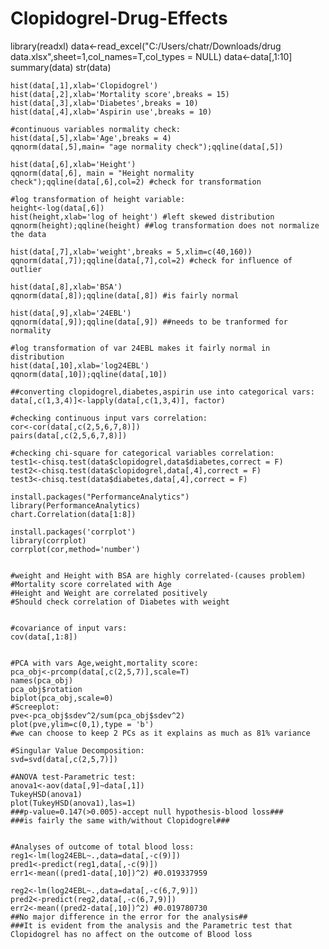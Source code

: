 # Clopidogrel-Drug-Effects
library(readxl)
	data<-read_excel("C:/Users/chatr/Downloads/drug data.xlsx",sheet=1,col_names=T,col_types = NULL)
	data<-data[,1:10]
	summary(data)
	str(data)
	
	hist(data[,1],xlab='Clopidogrel')
	hist(data[,2],xlab='Mortality score',breaks = 15)
	hist(data[,3],xlab='Diabetes',breaks = 10)
	hist(data[,4],xlab='Aspirin use',breaks = 10)
	
	#continuous variables normality check:
	hist(data[,5],xlab='Age',breaks = 4)
	qqnorm(data[,5],main= "age normality check");qqline(data[,5])
	
	hist(data[,6],xlab='Height') 
	qqnorm(data[,6], main = "Height normality check");qqline(data[,6],col=2) #check for transformation
	
	#log transformation of height variable:
	height<-log(data[,6])
	hist(height,xlab='log of height') #left skewed distribution
	qqnorm(height);qqline(height) ##log transformation does not normalize the data
	
	hist(data[,7],xlab='weight',breaks = 5,xlim=c(40,160)) 
	qqnorm(data[,7]);qqline(data[,7],col=2) #check for influence of outlier
	
	hist(data[,8],xlab='BSA') 
	qqnorm(data[,8]);qqline(data[,8]) #is fairly normal
	
	hist(data[,9],xlab='24EBL')
	qqnorm(data[,9]);qqline(data[,9]) ##needs to be tranformed for normality
	
	#log transformation of var 24EBL makes it fairly normal in distribution
	hist(data[,10],xlab='log24EBL')
	qqnorm(data[,10]);qqline(data[,10])  
	
	##converting clopidogrel,diabetes,aspirin use into categorical vars:
	data[,c(1,3,4)]<-lapply(data[,c(1,3,4)], factor)
	
	#checking continuous input vars correlation:
	cor<-cor(data[,c(2,5,6,7,8)])
	pairs(data[,c(2,5,6,7,8)])
	
	#checking chi-square for categorical variables correlation:
	test1<-chisq.test(data$clopidogrel,data$diabetes,correct = F)
	test2<-chisq.test(data$clopidogrel,data[,4],correct = F)
	test3<-chisq.test(data$diabetes,data[,4],correct = F)
	
	install.packages("PerformanceAnalytics")
	library(PerformanceAnalytics)
	chart.Correlation(data[1:8])
	
	install.packages('corrplot')
	library(corrplot)
	corrplot(cor,method='number')
	
	
	#weight and Height with BSA are highly correlated-(causes problem)
	#Mortality score correlated with Age
	#Height and Weight are correlated positively
	#Should check correlation of Diabetes with weight
	
	
	#covariance of input vars:
	cov(data[,1:8])
	
	
	#PCA with vars Age,weight,mortality score:
	pca_obj<-prcomp(data[,c(2,5,7)],scale=T)
	names(pca_obj)
	pca_obj$rotation
	biplot(pca_obj,scale=0)
	#Screeplot:
	pve<-pca_obj$sdev^2/sum(pca_obj$sdev^2)
	plot(pve,ylim=c(0,1),type = 'b')
	#we can choose to keep 2 PCs as it explains as much as 81% variance
	
	#Singular Value Decomposition:
	svd=svd(data[,c(2,5,7)])
	
	#ANOVA test-Parametric test:
	anova1<-aov(data[,9]~data[,1])
	TukeyHSD(anova1)
	plot(TukeyHSD(anova1),las=1)
	###p-value=0.147(>0.005)-accept null hypothesis-blood loss### 
	###is fairly the same with/without Clopidogrel###
	
	
	#Analyses of outcome of total blood loss:
	reg1<-lm(log24EBL~.,data=data[,-c(9)])
	pred1<-predict(reg1,data[,-c(9)])
	err1<-mean((pred1-data[,10])^2) #0.019337959
	
	reg2<-lm(log24EBL~.,data=data[,-c(6,7,9)])
	pred2<-predict(reg2,data[,-c(6,7,9)])
	err2<-mean((pred2-data[,10])^2) #0.019780730
	##No major difference in the error for the analysis##
	###It is evident from the analysis and the Parametric test that Clopidogrel has no affect on the outcome of Blood loss
	









